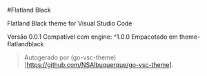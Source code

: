 #Flatland Black

Flatland Black theme for Visual Studio Code

Versão 0.0.1
Compatível com engine: ^1.0.0
Empacotado em theme-flatlandblack

> Autogerado por (go-vsc-theme)[https://github.com/NSAlbuquerque/go-vsc-theme].